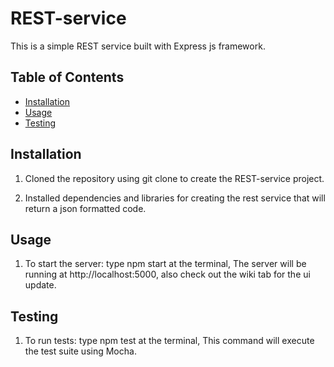 # REST-service

This is a simple REST service built with Express js framework.

## Table of Contents

- [Installation](#installation)
- [Usage](#usage)
- [Testing](#testing)

## Installation

1. Cloned the repository using git clone to create the REST-service project.

2. Installed dependencies and libraries for creating the rest service that will return a json formatted code.

## Usage

1. To start the server:
   type npm start at the terminal, The server will be running at http://localhost:5000, also check out the wiki tab for the ui update.

## Testing

1. To run tests:
    type npm test at the terminal, This command will execute the test suite using Mocha.
